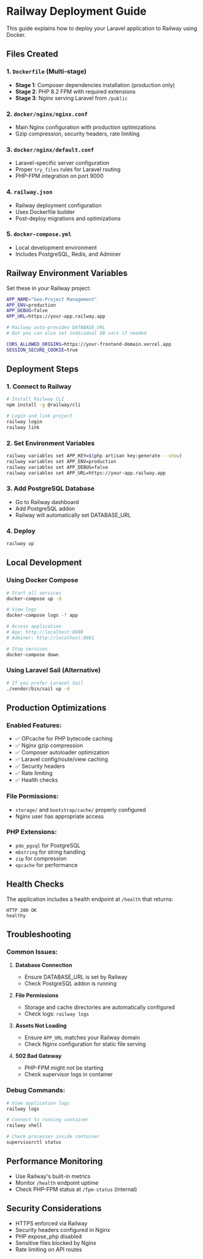 # Railway Deployment Guide

This guide explains how to deploy your Laravel application to Railway using Docker.

## Files Created

### 1. `Dockerfile` (Multi-stage)
- **Stage 1**: Composer dependencies installation (production only)
- **Stage 2**: PHP 8.2 FPM with required extensions
- **Stage 3**: Nginx serving Laravel from `/public`

### 2. `docker/nginx/nginx.conf`
- Main Nginx configuration with production optimizations
- Gzip compression, security headers, rate limiting

### 3. `docker/nginx/default.conf`
- Laravel-specific server configuration
- Proper `try_files` rules for Laravel routing
- PHP-FPM integration on port 9000

### 4. `railway.json`
- Railway deployment configuration
- Uses Dockerfile builder
- Post-deploy migrations and optimizations

### 5. `docker-compose.yml`
- Local development environment
- Includes PostgreSQL, Redis, and Adminer

## Railway Environment Variables

Set these in your Railway project:

```bash
APP_NAME="Geo-Project Management"
APP_ENV=production
APP_DEBUG=false
APP_URL=https://your-app.railway.app

# Railway auto-provides DATABASE_URL
# But you can also set individual DB vars if needed

CORS_ALLOWED_ORIGINS=https://your-frontend-domain.vercel.app
SESSION_SECURE_COOKIE=true
```

## Deployment Steps

### 1. Connect to Railway
```bash
# Install Railway CLI
npm install -g @railway/cli

# Login and link project
railway login
railway link
```

### 2. Set Environment Variables
```bash
railway variables set APP_KEY=$(php artisan key:generate --show)
railway variables set APP_ENV=production
railway variables set APP_DEBUG=false
railway variables set APP_URL=https://your-app.railway.app
```

### 3. Add PostgreSQL Database
- Go to Railway dashboard
- Add PostgreSQL addon
- Railway will automatically set DATABASE_URL

### 4. Deploy
```bash
railway up
```

## Local Development

### Using Docker Compose
```bash
# Start all services
docker-compose up -d

# View logs
docker-compose logs -f app

# Access application
# App: http://localhost:8080
# Adminer: http://localhost:8081

# Stop services
docker-compose down
```

### Using Laravel Sail (Alternative)
```bash
# If you prefer Laravel Sail
./vendor/bin/sail up -d
```

## Production Optimizations

### Enabled Features:
- ✅ OPcache for PHP bytecode caching
- ✅ Nginx gzip compression
- ✅ Composer autoloader optimization
- ✅ Laravel config/route/view caching
- ✅ Security headers
- ✅ Rate limiting
- ✅ Health checks

### File Permissions:
- `storage/` and `bootstrap/cache/` properly configured
- Nginx user has appropriate access

### PHP Extensions:
- `pdo_pgsql` for PostgreSQL
- `mbstring` for string handling
- `zip` for compression
- `opcache` for performance

## Health Checks

The application includes a health endpoint at `/health` that returns:
```
HTTP 200 OK
healthy
```

## Troubleshooting

### Common Issues:

1. **Database Connection**
   - Ensure DATABASE_URL is set by Railway
   - Check PostgreSQL addon is running

2. **File Permissions**
   - Storage and cache directories are automatically configured
   - Check logs: `railway logs`

3. **Assets Not Loading**
   - Ensure `APP_URL` matches your Railway domain
   - Check Nginx configuration for static file serving

4. **502 Bad Gateway**
   - PHP-FPM might not be starting
   - Check supervisor logs in container

### Debug Commands:
```bash
# View application logs
railway logs

# Connect to running container
railway shell

# Check processes inside container
supervisorctl status
```

## Performance Monitoring

- Use Railway's built-in metrics
- Monitor `/health` endpoint uptime
- Check PHP-FPM status at `/fpm-status` (internal)

## Security Considerations

- HTTPS enforced via Railway
- Security headers configured in Nginx
- PHP expose_php disabled
- Sensitive files blocked by Nginx
- Rate limiting on API routes
